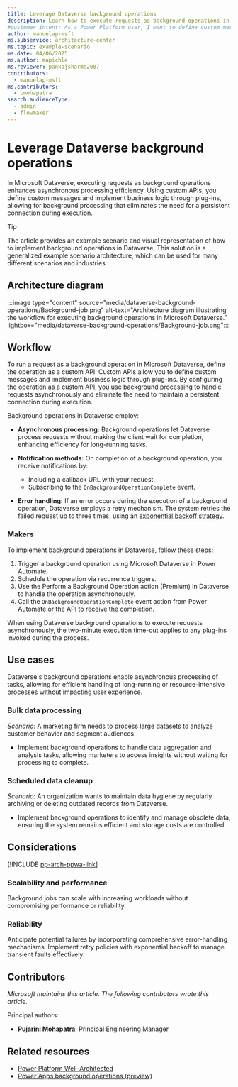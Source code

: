 ```yaml
---
title: Leverage Dataverse background operations
description: Learn how to execute requests as background operations in Microsoft Dataverse using custom APIs for efficient asynchronous processing.
#customer intent: As a Power Platform user, I want to define custom messages and implement business logic through plug-ins so that I can use background processing in Dataverse.
author: manuelap-msft
ms.subservice: architecture-center
ms.topic: example-scenario
ms.date: 04/06/2025
ms.author: mapichle
ms.reviewer: pankajsharma2087
contributors:
  - manuelap-msft
ms.contributors:
  - pmohapatra
search.audienceType:
  - admin
  - flowmaker
---
```


# Leverage Dataverse background operations

In Microsoft Dataverse, executing requests as background operations enhances asynchronous processing efficiency. Using custom APIs, you define custom messages and implement business logic through plug-ins, allowing for background processing that eliminates the need for a persistent connection during execution.

> [!TIP]
> The article provides an example scenario and visual representation of how to implement background operations in Dataverse. This solution is a generalized example scenario architecture, which can be used for many different scenarios and industries.

## Architecture diagram

:::image type="content" source="media/dataverse-background-operations/Background-job.png" alt-text="Architecture diagram illustrating the workflow for executing background operations in Microsoft Dataverse." lightbox="media/dataverse-background-operations/Background-job.png":::

## Workflow

To run a request as a background operation in Microsoft Dataverse, define the operation as a custom API. Custom APIs allow you to define custom messages and implement business logic through plug-ins. By configuring the operation as a custom API, you use background processing to handle requests asynchronously and eliminate the need to maintain a persistent connection during execution.

Background operations in Dataverse employ:

- **Asynchronous processing:** Background operations let Dataverse process requests without making the client wait for completion, enhancing efficiency for long-running tasks.

- **Notification methods:** On completion of a background operation, you receive notifications by:
  - Including a callback URL with your request.
  - Subscribing to the `OnBackgroundOperationComplete` event.
  
- **Error handling:** If an error occurs during the execution of a background operation, Dataverse employs a retry mechanism. The system retries the failed request up to three times, using an [exponential backoff strategy](https://en.wikipedia.org/wiki/Exponential_backoff).

### Makers

To implement background operations in Dataverse, follow these steps:

1. Trigger a background operation using Microsoft Dataverse in Power Automate.
1. Schedule the operation via recurrence triggers.
1. Use the Perform a Background Operation action (Premium) in Dataverse to handle the operation asynchronously.
1. Call the `OnBackgroundOperationComplete` event action from Power Automate or the API to receive the completion.

When using Dataverse background operations to execute requests asynchronously, the two-minute execution time-out applies to any plug-ins invoked during the process.

## Use cases

Dataverse's background operations enable asynchronous processing of tasks, allowing for efficient handling of long-running or resource-intensive processes without impacting user experience.

### Bulk data processing

*Scenario*: A marketing firm needs to process large datasets to analyze customer behavior and segment audiences.

- Implement background operations to handle data aggregation and analysis tasks, allowing marketers to access insights without waiting for processing to complete.

### Scheduled data cleanup

*Scenario*: An organization wants to maintain data hygiene by regularly archiving or deleting outdated records from Dataverse.

- Implement background operations to identify and manage obsolete data, ensuring the system remains efficient and storage costs are controlled.

## Considerations

[!INCLUDE [pp-arch-ppwa-link](../../includes/pp-arch-ppwa-link.md)]

### Scalability and performance

Background jobs can scale with increasing workloads without compromising performance or reliability.

### Reliability

Anticipate potential failures by incorporating comprehensive error-handling mechanisms. Implement retry policies with exponential backoff to manage transient faults effectively.

## Contributors

_Microsoft maintains this article. The following contributors wrote this article._

Principal authors:

- **[Pujarini Mohapatra](https://www.linkedin.com/in/biswapm/)**, Principal Engineering Manager

## Related resources

- [Power Platform Well-Architected](/power-platform/well-architected/reliability/background-jobs)
- [Power Apps background operations (preview)](/power-apps/developer/data-platform/background-operations?tabs=sdk)